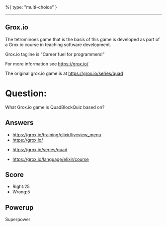 %{
 type: "multi-choice"
}

---
## Grox.io
The tetrominoes game that is the basis of this game
is developed as part of a Grox.io course
in teaching software development.

Grox.io tagline is "Career fuel for programmers!"

For more information see https://grox.io/

The original grox.io game is at https://grox.io/series/quad

# Question:
What Grox.io game is QuadBlockQuiz based on?

## Answers
- https://grox.io/training/elixir/liveview_menu
- https://grox.io/
* https://grox.io/series/quad
- https://grox.io/language/elixir/course

## Score
- Right:25
- Wrong:5

## Powerup
Superpower
